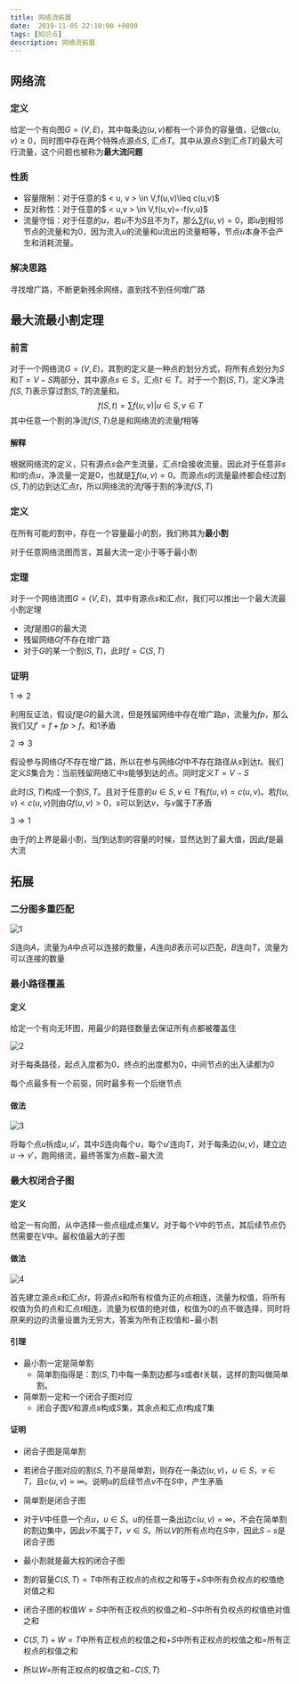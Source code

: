 ```yaml
---
title: 网络流拓展
date:  2019-11-05 22:10:00 +0800
tags: [知识点]
description: 网络流拓展
---
```



## 网络流

### 定义

给定一个有向图$G=(V, E)$，其中每条边$(u, v)$都有一个非负的容量值，记做$c(u, v)\geq 0$，同时图中存在两个特殊点源点$S$, 汇点$T$。其中从源点$S$到汇点$T$的最大可行流量，这个问题也被称为**最大流问题**

### 性质

- 容量限制：对于任意的$ < u, v \> \in V,f(u,v)\leq c(u,v)$
- 反对称性：对于任意的$ < u,v \> \in V,f(u,v)=-f(v,u)$
- 流量守恒：对于任意的$u$，若$u$不为$S$且不为$T$，那么$\sum f(u,v)=0$，即$u$到相邻节点的流量和为$0$，因为流入$u$的流量和$u$流出的流量相等，节点$u$本身不会产生和消耗流量。

### 解决思路

寻找增广路，不断更新残余网络，直到找不到任何增广路

## 最大流最小割定理

### 前言

对于一个网络流$G=(V,E)$，其割的定义是一种点的划分方式，将所有点划分为$S$和$T=V-S$两部分，其中源点$s\in S$，汇点$t \in T$。对于一个割$(S,T)$，定义净流$f(S,T)$表示穿过割$S,T$的流量和。
$$
f(S,t)=\sum f(u,v) | u\in S, v \in T
$$
其中任意一个割的净流$f(S,T)$总是和网络流的流量$f$相等

#### 解释

根据网络流的定义，只有源点$s$会产生流量，汇点$t$会接收流量。因此对于任意非$s$和$t$的点$u$，净流量一定是$0$，也就是$\sum f(u,v)=0$。而源点$s$的流量最终都会经过割$(S,T)$的边到达汇点$t$，所以网络流的流$f$等于割的净流$f(S,T)$

### 定义

在所有可能的割中，存在一个容量最小的割，我们称其为**最小割**

对于任意网络流图而言，其最大流一定小于等于最小割

### 定理

对于一个网络流图$G=(V,E)$，其中有源点$s$和汇点$t$，我们可以推出一个最大流最小割定理

- 流$f$是图$G$的最大流
- 残留网络$Gf$不存在增广路
- 对于$G$的某一个割$(S,T)$，此时$f=C(S,T)$

### 证明

$1 \Rightarrow 2$

利用反证法，假设$f$是$G$的最大流，但是残留网络中存在增广路$p$，流量为$fp$，那么我们又$f'=f+fp>f$。和$1$矛盾

$2 \Rightarrow 3$

假设参与网络$Gf$不存在增广路，所以在参与网络$Gf$中不存在路径从$s$到达$t$。我们定义$S$集合为：当前残留网络汇中$s$能够到达的点。同时定义$T = V - S$

此时$(S,T)$构成一个割$S,T$。且对于任意的$u \in S, v \in T$有$f(u,v)=c(u,v)$。若$f(u,v)<c(u,v)$则由$Gf(u,v)>0$，$s$可以到达$v$，与$v$属于$T$矛盾

$3 \Rightarrow 1$

由于$f$的上界是最小割，当$f$到达割的容量的时候，显然达到了最大值，因此$f$是最大流

## 拓展

### 二分图多重匹配

![1](z\网络流拓展\1.png)

$S$连向$A$，流量为$A$中点可以连接的数量，$A$连向$B$表示可以匹配，$B$连向$T$，流量为可以连接的数量

### 最小路径覆盖

#### 定义

给定一个有向无环图，用最少的路径数量去保证所有点都被覆盖住

![2](/upload\网络流拓展\2.png)

对于每条路径，起点入度都为$0$，终点的出度都为$0$，中间节点的出入读都为$0$

每个点最多有一个前驱，同时最多有一个后继节点

#### 做法

![3](/upload\网络流拓展\3.png)

将每个点$u$拆成$u,u'$，其中$S$连向每个$u$，每个$u'$连向$T$，对于每条边$(u,v)$，建立边$u\rightarrow v'$，跑网络流，最终答案为点数$-$最大流

### 最大权闭合子图

#### 定义

给定一有向图，从中选择一些点组成点集$V$。对于每个$V$中的节点，其后续节点仍然需要在$V$中。最权值最大的子图

#### 做法

![4](/upload\网络流拓展\4.png)

首先建立源点$s$和汇点$t$，将源点$s$和所有权值为正的点相连，流量为权值，将所有权值为负的点和汇点$t$相连，流量为权值的绝对值，权值为$0$的点不做选择，同时将原来的边的流量设置为无穷大，答案为所有正权值和$-$最小割

#### 引理

- 最小割一定是简单割
  -  简单割指得是：割$(S,T)$中每一条割边都与$s$或者$t$关联，这样的割叫做简单割。 
- 简单割一定和一个闭合子图对应
  -  闭合子图$V$和源点$s$构成$S$集，其余点和汇点$t$构成$T$集

#### 证明

-  闭合子图是简单割 

  -  若闭合子图对应的割$(S,T)$不是简单割，则存在一条边$(u,v)$，$u\in S$，$v \in T$，且$c(u,v)=\infty$。说明u的后续节点$v$不在$S$中，产生矛盾 

-  简单割是闭合子图 

  -  对于$V$中任意一个点$u$，$u\in S$。$u$的任意一条出边$c(u,v)=\infty$，不会在简单割的割边集中，因此$v$不属于$T$，$v\in S$。所以$V$的所有点均在$S$中，因此$S-s$是闭合子图

-  最小割就是最大权的闭合子图 
  - 割的容量$C(S,T)=T$中所有正权点的点权之和等于$+S$中所有负权点的权值绝对值之和
  - 闭合子图的权值$W=S$中所有正权点的权值之和$-S$中所有负权点的权值绝对值之和
  - $C(S,T)+W=T$中所有正权点的权值之和$+S$中所有正权点的权值之和$=$所有正权点的权值之和
  - 所以$W=$所有正权点的权值之和$-C(S,T)$